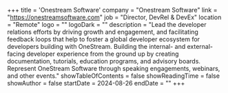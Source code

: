 +++
title = 'Onestream Software'
company = "Onestream Software"
link = "https://onestreamsoftware.com"
job = "Director, DevRel & DevEx"
location = "Remote"
logo = ""
logoDark = ""
description = "Lead the developer relations efforts by driving growth and engagement, and facilitating feedback loops that help to foster a global developer ecosystem for developers building with OneStream. Building the internal- and external- facing developer experience from the ground up by creating documentation, tutorials, education programs, and advisory boards. Represent OneStream Software through speaking engagements, webinars, and other events."
showTableOfContents = false
showReadingTime = false
showAuthor = false
startDate = 2024-08-26
endDate = ""
+++
